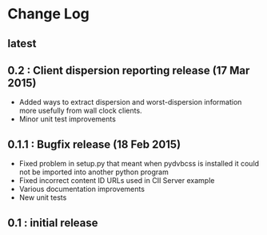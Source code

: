 # Change Log

## latest

## 0.2 : Client dispersion reporting release (17 Mar 2015)

* Added ways to extract dispersion and worst-dispersion information more usefully from wall clock clients.
* Minor unit test improvements

## 0.1.1 : Bugfix release (18 Feb 2015)

* Fixed problem in setup.py that meant when pydvbcss is installed it could not be imported into another python program
* Fixed incorrect content ID URLs used in CII Server example
* Various documentation improvements
* New unit tests

## 0.1 : initial release
